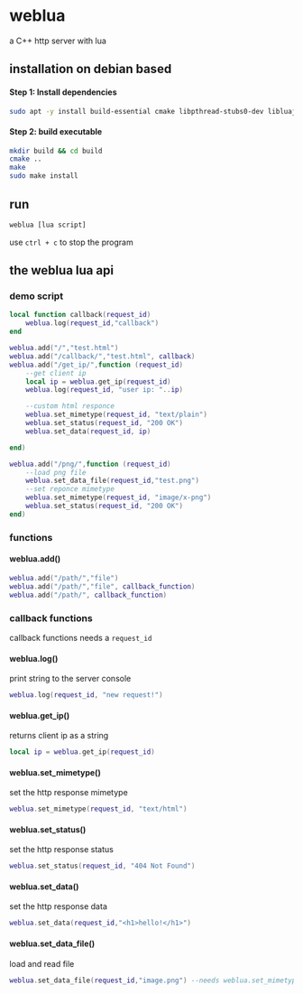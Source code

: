 # weblua
a C++ http server with lua

## installation on debian based
#### Step 1: Install dependencies
```bash
sudo apt -y install build-essential cmake libpthread-stubs0-dev libluajit-5.1-dev
```

#### Step 2: build executable

```bash
mkdir build && cd build
cmake ..
make
sudo make install
```
## run
```bash
weblua [lua script]
```
use `ctrl + c` to stop the program
## the weblua lua api
### demo script
```lua
local function callback(request_id)
    weblua.log(request_id,"callback")
end

weblua.add("/","test.html")
weblua.add("/callback/","test.html", callback)
weblua.add("/get_ip/",function (request_id)
    --get client ip
    local ip = weblua.get_ip(request_id)
    weblua.log(request_id, "user ip: "..ip)

    --custom html responce
    weblua.set_mimetype(request_id, "text/plain")
    weblua.set_status(request_id, "200 OK")
    weblua.set_data(request_id, ip)

end)

weblua.add("/png/",function (request_id)
    --load png file
    weblua.set_data_file(request_id,"test.png")
    --set reponce mimetype
    weblua.set_mimetype(request_id, "image/x-png")
    weblua.set_status(request_id, "200 OK")
end)
```
### functions

#### weblua.add()
```lua
weblua.add("/path/","file") 
weblua.add("/path/","file", callback_function)
weblua.add("/path/", callback_function)
```

### callback functions
callback functions needs a `request_id`
#### weblua.log()
print string to the server console
```lua
weblua.log(request_id, "new request!")
```
#### weblua.get_ip() 
returns client ip as a string
```lua
local ip = weblua.get_ip(request_id)
```
#### weblua.set_mimetype()
set the http response mimetype
```lua
weblua.set_mimetype(request_id, "text/html")
``` 
#### weblua.set_status()
set the http response status
```lua
weblua.set_status(request_id, "404 Not Found")
```
#### weblua.set_data()
set the http response data
```lua
weblua.set_data(request_id,"<h1>hello!</h1>")
```

#### weblua.set_data_file()
load and read file
```lua
weblua.set_data_file(request_id,"image.png") --needs weblua.set_mimetype(request_id, "image/x-png")
``` 